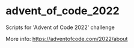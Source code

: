 # advent_of_code_2022
Scripts for 'Advent of Code 2022' challenge

More info: https://adventofcode.com/2022/about

